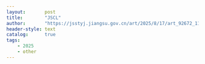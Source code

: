 ```yaml
---
layout:       post
title:        "JSCL"
author:       "https://jsstyj.jiangsu.gov.cn/art/2025/8/17/art_92672_11624729.html"
header-style: text
catalog:      true
tags:
    - 2025
    - other
---
```


> 

